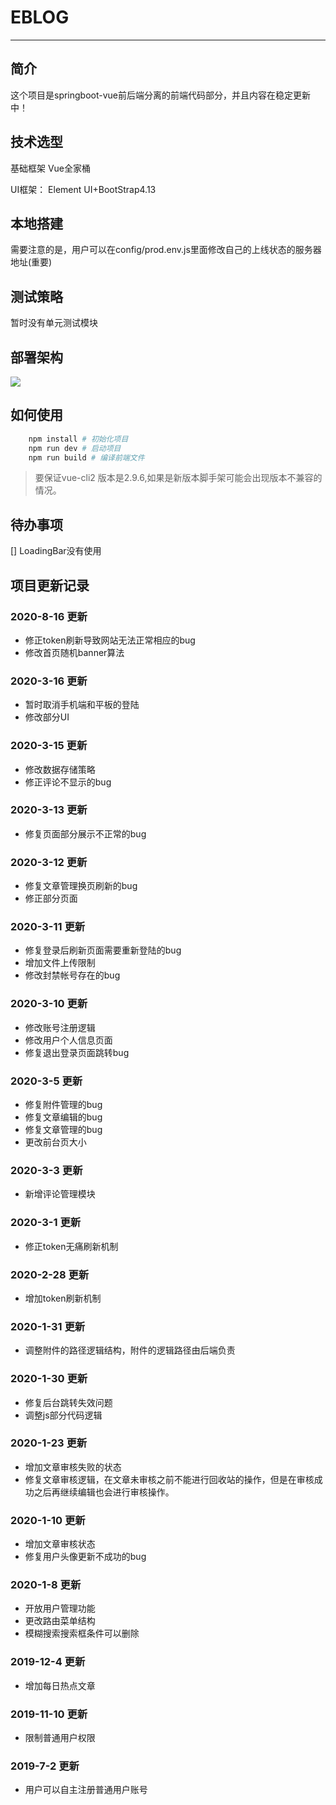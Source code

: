 # EBLOG

--------


## 简介

这个项目是springboot-vue前后端分离的前端代码部分，并且内容在稳定更新中！

## 技术选型

基础框架 Vue全家桶

UI框架： Element UI+BootStrap4.13

## 本地搭建

需要注意的是，用户可以在config/prod.env.js里面修改自己的上线状态的服务器地址(重要)

## 测试策略

暂时没有单元测试模块

## 部署架构

![](https://s2.ax1x.com/2019/12/10/QBaJQH.png)


## 如何使用

```bash
    npm install # 初始化项目
    npm run dev # 启动项目
    npm run build # 编译前端文件
```

> 要保证vue-cli2 版本是2.9.6,如果是新版本脚手架可能会出现版本不兼容的情况。

## 待办事项
[] LoadingBar没有使用



## 项目更新记录

### 2020-8-16 更新
* 修正token刷新导致网站无法正常相应的bug
* 修改首页随机banner算法

### 2020-3-16 更新
* 暂时取消手机端和平板的登陆
* 修改部分UI

### 2020-3-15 更新
* 修改数据存储策略
* 修正评论不显示的bug


### 2020-3-13 更新
* 修复页面部分展示不正常的bug

### 2020-3-12 更新
* 修复文章管理换页刷新的bug
* 修正部分页面


### 2020-3-11 更新
* 修复登录后刷新页面需要重新登陆的bug
* 增加文件上传限制
* 修改封禁帐号存在的bug

### 2020-3-10 更新
* 修改账号注册逻辑
* 修改用户个人信息页面
* 修复退出登录页面跳转bug

### 2020-3-5 更新
* 修复附件管理的bug
* 修复文章编辑的bug
* 修复文章管理的bug
* 更改前台页大小

### 2020-3-3 更新
* 新增评论管理模块


### 2020-3-1 更新

* 修正token无痛刷新机制


### 2020-2-28 更新
* 增加token刷新机制

### 2020-1-31 更新
* 调整附件的路径逻辑结构，附件的逻辑路径由后端负责

### 2020-1-30 更新
* 修复后台跳转失效问题
* 调整js部分代码逻辑

### 2020-1-23 更新
* 增加文章审核失败的状态
* 修复文章审核逻辑，在文章未审核之前不能进行回收站的操作，但是在审核成功之后再继续编辑也会进行审核操作。

### 2020-1-10 更新
* 增加文章审核状态
* 修复用户头像更新不成功的bug
### 2020-1-8 更新
* 开放用户管理功能
* 更改路由菜单结构
* 模糊搜索搜索框条件可以删除
### 2019-12-4 更新
* 增加每日热点文章
### 2019-11-10 更新
* 限制普通用户权限
### 2019-7-2 更新
* 用户可以自主注册普通用户账号
